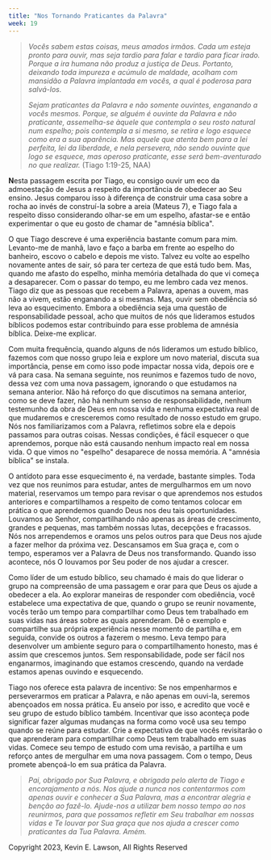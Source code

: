 ```yaml
---
title: "Nos Tornando Praticantes da Palavra"
week: 19
---
```


> *Vocês sabem estas coisas, meus amados irmãos. Cada um esteja pronto
> para ouvir, mas seja tardio para falar e tardio para ficar irado.
> Porque a ira humana não produz a justiça de Deus. Portanto, deixando
> toda impureza e acúmulo de maldade, acolham com mansidão a Palavra
> implantada em vocês, a qual é poderosa para salvá-los.*
>
> *Sejam praticantes da Palavra e não somente ouvintes, enganando a
> vocês mesmos. Porque, se alguém é ouvinte da Palavra e não praticante,
> assemelha-se àquele que contempla o seu rosto natural num espelho;
> pois contempla a si mesmo, se retira e logo esquece como era a sua
> aparência. Mas aquele que atenta bem para a lei perfeita, lei da
> liberdade, e nela persevera, não sendo ouvinte que logo se esquece,
> mas operoso praticante, esse será bem-aventurado no que realizar.*
> (Tiago 1:19-25, NAA)

**N**esta passagem escrita por Tiago, eu consigo ouvir um eco da
admoestação de Jesus a respeito da importância de obedecer ao Seu
ensino. Jesus comparou isso à diferença de construir uma casa sobre a
rocha ao invés de construí-la sobre a areia (Mateus 7), e Tiago fala a
respeito disso considerando olhar-se em um espelho, afastar-se e então
experimentar o que eu gosto de chamar de "amnésia bíblica".

O que Tiago descreve é uma experiência bastante comum para mim.
Levanto-me de manhã, lavo e faço a barba em frente ao espelho do
banheiro, escovo o cabelo e depois me visto. Talvez eu volte ao espelho
novamente antes de sair, só para ter certeza de que está tudo bem. Mas,
quando me afasto do espelho, minha memória detalhada do que vi começa a
desaparecer. Com o passar do tempo, eu me lembro cada vez menos. Tiago
diz que as pessoas que recebem a Palavra, apenas a ouvem, mas não a
vivem, estão enganando a si mesmas. Mas, ouvir sem obediência só leva ao
esquecimento. Embora a obediência seja uma questão de responsabilidade
pessoal, acho que muitos de nós que lideramos estudos bíblicos podemos
estar contribuindo para esse problema de amnésia bíblica. Deixe-me
explicar.

Com muita frequência, quando alguns de nós lideramos um estudo bíblico,
fazemos com que nosso grupo leia e explore um novo material, discuta sua
importância, pense em como isso pode impactar nossa vida, depois ore e
vá para casa. Na semana seguinte, nos reunimos e fazemos tudo de novo,
dessa vez com uma nova passagem, ignorando o que estudamos na semana
anterior. Não há reforço do que discutimos na semana anterior, como se
deve fazer, não há nenhum senso de responsabilidade, nenhum testemunho
da obra de Deus em nossa vida e nenhuma expectativa real de que
mudaremos e cresceremos como resultado de nosso estudo em grupo. Nós nos
familiarizamos com a Palavra, refletimos sobre ela e depois passamos
para outras coisas. Nessas condições, é fácil esquecer o que aprendemos,
porque não está causando nenhum impacto real em nossa vida. O que vimos
no "espelho" desaparece de nossa memória. A "amnésia bíblica" se
instala.

O antídoto para esse esquecimento é, na verdade, bastante simples. Toda
vez que nos reunimos para estudar, antes de mergulharmos em um novo
material, reservamos um tempo para revisar o que aprendemos nos estudos
anteriores e compartilhamos a respeito de como tentamos colocar em
prática o que aprendemos quando Deus nos deu tais oportunidades.
Louvamos ao Senhor, compartilhando não apenas as áreas de crescimento,
grandes e pequenas, mas também nossas lutas, decepções e fracassos. Nós
nos arrependemos e oramos uns pelos outros para que Deus nos ajude a
fazer melhor da próxima vez. Descansamos em Sua graça e, com o tempo,
esperamos ver a Palavra de Deus nos transformando. Quando isso acontece,
nós O louvamos por Seu poder de nos ajudar a crescer.

Como líder de um estudo bíblico, seu chamado é mais do que liderar o
grupo na compreensão de uma passagem e orar para que Deus os ajude a
obedecer a ela. Ao explorar maneiras de responder com obediência, você
estabelece uma expectativa de que, quando o grupo se reunir novamente,
vocês terão um tempo para compartilhar como Deus tem trabalhado em suas
vidas nas áreas sobre as quais aprenderam. Dê o exemplo e compartilhe
sua própria experiência nesse momento de partilha e, em seguida, convide
os outros a fazerem o mesmo. Leva tempo para desenvolver um ambiente
seguro para o compartilhamento honesto, mas é assim que crescemos
juntos. Sem responsabilidade, pode ser fácil nos enganarmos, imaginando
que estamos crescendo, quando na verdade estamos apenas ouvindo e
esquecendo.

Tiago nos oferece esta palavra de incentivo: Se nos empenharmos e
perseverarmos em praticar a Palavra, e não apenas em ouvi-la, seremos
abençoados em nossa prática. Eu anseio por isso, e acredito que você e
seu grupo de estudo bíblico também. Incentivar que isso aconteça pode
significar fazer algumas mudanças na forma como você usa seu tempo
quando se reúne para estudar. Crie a expectativa de que vocês
revisitarão o que aprenderam para compartilhar como Deus tem trabalhado
em suas vidas. Comece seu tempo de estudo com uma revisão, a partilha e
um reforço antes de mergulhar em uma nova passagem. Com o tempo, Deus
promete abençoá-lo em sua prática da Palavra.

> *Pai, obrigado por Sua Palavra, e obrigada pelo alerta de Tiago e
> encorajamento a nós. Nos ajude a nunca nos contentarmos com apenas
> ouvir e conhecer a Sua Palavra, mas a encontrar alegria e benção ao
> fazê-lo. Ajude-nos a utilizar bem nosso tempo ao nos reunirmos, para
> que possamos refletir em Seu trabalhar em nossas vidas e Te louvar por
> Sua graça que nos ajuda a crescer como praticantes da Tua Palavra.
> Amém.*

Copyright 2023, Kevin E. Lawson, All Rights Reserved
